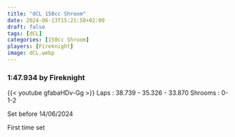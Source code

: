 ```yaml
---
title: "dCL 150cc Shroom"
date: 2024-06-13T15:21:58+02:00
draft: false
tags: [dCL]
categories: [150cc Shroom]
players: [Fireknight]
image: dCL.webp
---
```

### 1:47.934 by Fireknight

{{< youtube gfabaHDv-Gg >}}
Laps : 38.739 - 35.326 - 33.870
Shrooms : 0-1-2

Set before 14/06/2024

First time set